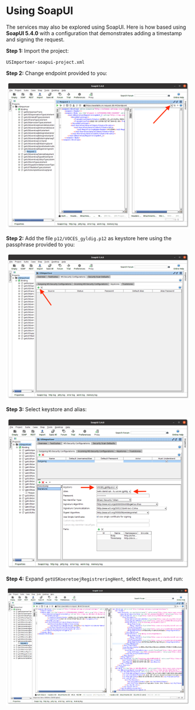 # Using SoapUI

The services may also be explored using SoapUI. Here is how based using **SoapUI 5.4.0** with
a configuration that demonstrates adding a timestamp and signing the request.

**Step 1:**  Import the project:

```
USImportoer-soapui-project.xml
```

**Step 2:** Change endpoint provided to you:

![ChangeEndpoint](/assets/SoapUI-ChangeEndpoint.png)

**Step 2:** Add the file `p12/VOCES_gyldig.p12` as keystore here using the passphrase provided to you:

![Keystore](/assets/WSSecurityConfig-Keystore.png)

**Step 3:** Select keystore and alias:

![Signature](/assets/WSSecurityConfig-Signature.png)

**Step 4:** Expand `getUSKoeretoejRegistreringHent`, select `Request`, and run:

![Run](/assets/SoapUI-Run.png)
